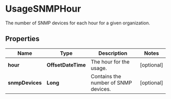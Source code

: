 # UsageSNMPHour

The number of SNMP devices for each hour for a given organization.

## Properties

| Name            | Type               | Description                          | Notes      |
| --------------- | ------------------ | ------------------------------------ | ---------- |
| **hour**        | **OffsetDateTime** | The hour for the usage.              | [optional] |
| **snmpDevices** | **Long**           | Contains the number of SNMP devices. | [optional] |

